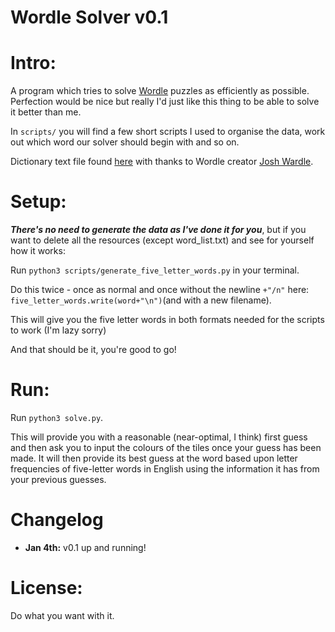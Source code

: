Wordle Solver v0.1
=============

# Intro:

A program which tries to solve [Wordle](https://www.powerlanguage.co.uk/wordle/) puzzles as efficiently as possible. Perfection would be nice but really I'd just like this thing to be able to solve it better than me.

In `scripts/` you will find a few short scripts I used to organise the data, work out which word our solver should begin with and so on.

Dictionary text file found [here](https://raw.githubusercontent.com/powerlanguage/word-lists/master/word-list-raw.txt) with thanks to Wordle creator [Josh Wardle](https://github.com/powerlanguage).

# Setup:

***There's no need to generate the data as I've done it for you***, but if you want to delete all the resources (except word_list.txt) and see for yourself how it works:

Run `python3 scripts/generate_five_letter_words.py` in your terminal.

Do this twice - once as normal and once without the newline `+"/n"` here: `five_letter_words.write(word+"\n")`(and with a new filename).

This will give you the five letter words in both formats needed for the scripts to work (I'm lazy sorry)

And that should be it, you're good to go!

# Run:

Run `python3 solve.py`.

This will provide you with a reasonable (near-optimal, I think) first guess and then ask you to input the colours of the tiles once your guess has been made. It will then provide its best guess at the word based upon letter frequencies of five-letter words in English using the information it has from your previous guesses.

# Changelog

- **Jan 4th:** v0.1 up and running!

# License:

Do what you want with it.




